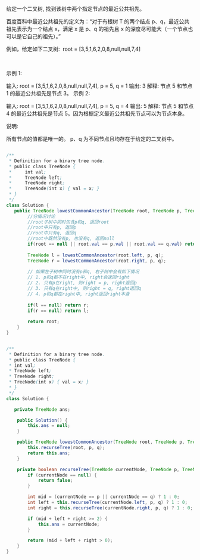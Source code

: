 给定一个二叉树, 找到该树中两个指定节点的最近公共祖先。

百度百科中最近公共祖先的定义为：“对于有根树 T 的两个结点 p、q，最近公共祖先表示为一个结点 x，满足 x 是 p、q 的祖先且 x 的深度尽可能大（一个节点也可以是它自己的祖先）。”

例如，给定如下二叉树:  root = [3,5,1,6,2,0,8,null,null,7,4]



 

示例 1:

输入: root = [3,5,1,6,2,0,8,null,null,7,4], p = 5, q = 1
输出: 3
解释: 节点 5 和节点 1 的最近公共祖先是节点 3。
示例 2:

输入: root = [3,5,1,6,2,0,8,null,null,7,4], p = 5, q = 4
输出: 5
解释: 节点 5 和节点 4 的最近公共祖先是节点 5。因为根据定义最近公共祖先节点可以为节点本身。
 

说明:

所有节点的值都是唯一的。
p、q 为不同节点且均存在于给定的二叉树中。

```java

/**
 * Definition for a binary tree node.
 * public class TreeNode {
 *     int val;
 *     TreeNode left;
 *     TreeNode right;
 *     TreeNode(int x) { val = x; }
 * }
 */
class Solution {
   public TreeNode lowestCommonAncestor(TreeNode root, TreeNode p, TreeNode q) {
        //分情况讨论
        //root子树中同时包含p和q, 返回root
        //root中只有p, 返回p
        //root中只有q, 返回q
        //root中既然没有p, 也没有q, 返回null
        if(root == null || root.val == p.val || root.val == q.val) return root;
        
        TreeNode l = lowestCommonAncestor(root.left, p, q);
        TreeNode r = lowestCommonAncestor(root.right, p, q);
        
        // 如果左子树中同时没有p和q, 右子树中会有如下情况
        // 1. p和q都不在right中, right会返回right
        // 2. 只有p在right, 则right = p, right返回p
        // 3. 只有q在right中, 则right = q, right返回q
        // 4. p和q都在right中, right返回right本身
        
        if(l == null) return r;
        if(r == null) return l;
        
        return root;
    }
}
```


```java

/**
 * Definition for a binary tree node.
 * public class TreeNode {
 * int val;
 * TreeNode left;
 * TreeNode right;
 * TreeNode(int x) { val = x; }
 * }
 */
class Solution {

   private TreeNode ans;

    public Solution() {
        this.ans = null;
    }

    public TreeNode lowestCommonAncestor(TreeNode root, TreeNode p, TreeNode q) {
        this.recurseTree(root, p, q);
        return this.ans;
    }

    private boolean recurseTree(TreeNode currentNode, TreeNode p, TreeNode q) {
        if (currentNode == null) {
            return false;
        }

        int mid = (currentNode == p || currentNode == q) ? 1 : 0;
        int left = this.recurseTree(currentNode.left, p, q) ? 1 : 0;
        int right = this.recurseTree(currentNode.right, p, q) ? 1 : 0;

        if (mid + left + right >= 2) {
            this.ans = currentNode;
        }

        return (mid + left + right > 0);
    }
}
```